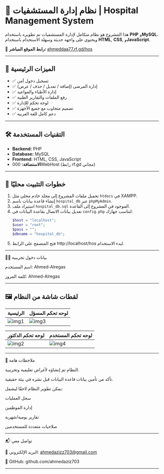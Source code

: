 # 🏥 نظام إدارة المستشفيات | Hospital Management System

هذا المشروع هو نظام متكامل لإدارة المستشفيات تم تطويره باستخدام **PHP** و**MySQL**، ويحتوي على واجهة حديثة وسهلة الاستخدام باستخدام **HTML**, **CSS**, و**JavaScript**.

🔗 **رابط الموقع المباشر:** [ahmeddaa77.rf.gd/hos](https://ahmeddaa77.rf.gd/hos)

---

## 📌 الميزات الرئيسية

- ✅ تسجيل دخول آمن
- ✅ إدارة المرضى (إضافة / تعديل / حذف / عرض)
- ✅ إدارة الأطباء والمواعيد
- ✅ رفع الملفات والتقارير الطبية
- ✅ لوحة تحكم للإدارة
- ✅ تصميم متجاوب مع جميع الأجهزة
- ✅ دعم كامل للغة العربية

---

## 🛠️ التقنيات المستخدمة

- **Backend:** PHP
- **Database:** MySQL
- **Frontend:** HTML, CSS, JavaScript
- **الاستضافة:** 000WebHost (رابط rf.gd مجاني)

---

## 🚀 خطوات التثبيت محليًا

1. تحميل ملفات المشروع إلى مجلد خادم محلي مثل `htdocs` في XAMPP.
2. إنشاء قاعدة بيانات باسم `hospital_db` عبر `phpMyAdmin`.
3. استيراد ملف `hospital_db.sql` الموجود في المشروع إلى القاعدة.
4. تعديل بيانات الاتصال بقاعدة البيانات في `config.php` لتناسب جهازك:
   ```php
   $host = "localhost";
   $user = "root";
   $pass = "";
   $dbname = "hospital_db";

5. فتح المتصفح على الرابط http://localhost/hos لبدء الاستخدام.

---

👨‍⚕️ بيانات دخول تجريبية

اسم المستخدم: Ahmed-Alregas

كلمة المرور: Ahmed-Alregas


---

## 🖼️ لقطات شاشة من النظام

| الرئيسية | لوحه تحكم المسؤل |
|--------|--------|
| ![img1](https://i.postimg.cc/K8wSnnHp/image.png) | ![img3](https://i.postimg.cc/SxXHNnx6/image.png) |

| لوحه تحكم الدكتور | لوحه تحكم المستخدم |
|--------|--------|
| ![img2](https://i.postimg.cc/V6whR4Bg/image.png) | ![img4](https://i.postimg.cc/NG43NhnH/image.png) |
---

📝 ملاحظات هامة

النظام تم إنشاؤه لأغراض تعليمية وتجريبية.

تأكد من تأمين بيانات قاعدة البيانات قبل نشره في بيئة حقيقية.

يمكن تطوير النظام لاحقًا ليشمل:

سجل العمليات

إدارة الموظفين

تقارير يومية/شهرية

صلاحيات متعددة للمستخدمين

---

📬 تواصل معي

📧 البريد الإلكتروني: ahmedazizz703@gmail.com 

💼 GitHub: github.com/ahmedaziz703

---
